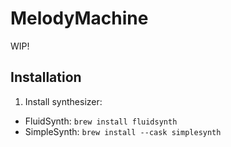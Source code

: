 # MelodyMachine

WIP!

## Installation

1. Install synthesizer:
- FluidSynth: `brew install fluidsynth`
- SimpleSynth: `brew install --cask simplesynth`
